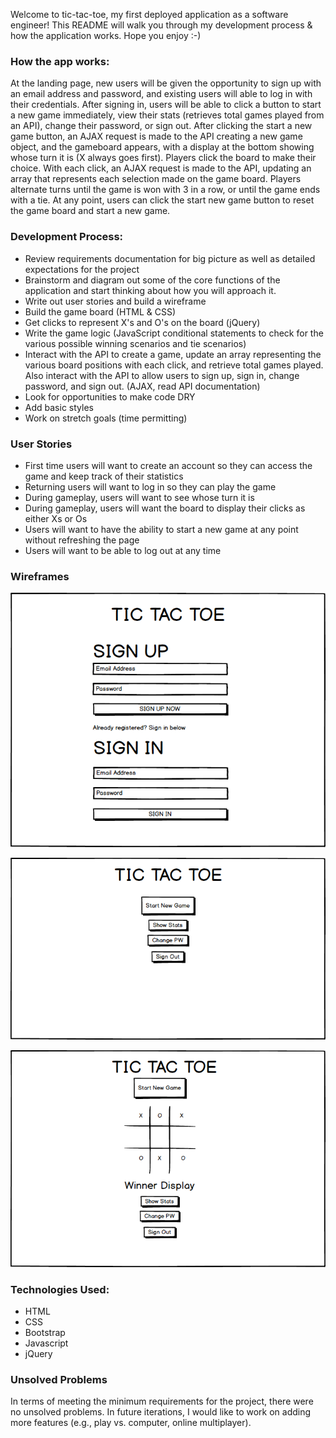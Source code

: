 Welcome to tic-tac-toe, my first deployed application as a software engineer! This README will walk you through my development process & how the application works. Hope you enjoy :-)

### How the app works:
At the landing page, new users will be given the opportunity to sign up with an email address and password, and existing users will able to log in with their credentials. After signing in, users will be able to click a button to start a new game immediately, view their stats (retrieves total games played from an API), change their password, or sign out. After clicking the start a new game button, an AJAX request is made to the API creating a new game object, and the gameboard appears, with a display at the bottom showing whose turn it is (X always goes first). Players click the board to make their choice. With each click, an AJAX request is made to the API, updating an array that represents each selection made on the game board. Players alternate turns until the game is won with 3 in a row, or until the game ends with a tie. At any point, users can click the start new game button to reset the game board and start a new game.


### Development Process:

  * Review requirements documentation for big picture as well as detailed expectations for the project
  * Brainstorm and diagram out some of the core functions of the application and start thinking about how you will approach it.
  * Write out user stories and build a wireframe
  * Build the game board (HTML & CSS)
  * Get clicks to represent X's and O's on the board (jQuery)
  * Write the game logic (JavaScript conditional statements to check for the various possible winning scenarios and tie scenarios)
  * Interact with the API to create a game, update an array representing the various board positions with each click, and retrieve total games played. Also interact with the API to allow users to sign up, sign in, change password, and sign out. (AJAX, read API documentation)
  * Look for opportunities to make code DRY
  * Add basic styles
  * Work on stretch goals (time permitting)

### User Stories

  * First time users will want to create an account so they can access the game and keep track of their statistics
  * Returning users will want to log in so they can play the game
  * During gameplay, users will want to see whose turn it is
  * During gameplay, users will want the board to display their clicks as either Xs or Os
  * Users will want to have the ability to start a new game at any point without refreshing the page
  * Users will want to be able to log out at any time

### Wireframes

![](./assets/images/1.png)

![](./assets/images/2.png)

![](./assets/images/3.png)

### Technologies Used:

  * HTML
  * CSS
  * Bootstrap
  * Javascript
  * jQuery

### Unsolved Problems

In terms of meeting the minimum requirements for the project, there were no unsolved problems. In future iterations, I would like to work on adding more features (e.g., play vs. computer, online multiplayer).

